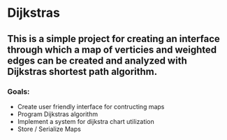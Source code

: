 # Dijkstras

## This is a simple project for creating an interface through which a map of verticies and weighted edges can be created and analyzed with Dijkstras shortest path algorithm.

### Goals:
- Create user friendly interface for contructing maps
- Program Dijkstras algorithm
- Implement a system for dijkstra chart utilization
- Store / Serialize Maps
